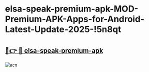 # elsa-speak-premium-apk-MOD-Premium-APK-Apps-for-Android-Latest-Update-2025-!5n8qt

# <h2><a href="https://ecf12c.esa.edu.pl?title=elsa-speak-premium-apk&ref=5n8qt">🔗👉 🔴 elsa-speak-premium-apk</a></h2>

[![acn](https://github.com/user-attachments/assets/0f9c940e-d8b0-45ae-aac7-cd30a18b3e1c)](https://ecf12c.esa.edu.pl?title=elsa-speak-premium-apk&ref=5n8qt)

